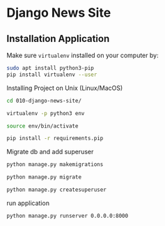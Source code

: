 # Django News Site

## Installation Application

Make sure `virtualenv` installed on your computer by:

```bash
sudo apt install python3-pip
pip install virtualenv --user
```

Installing Project on Unix (Linux/MacOS)

```bash
cd 010-django-news-site/

virtualenv -p python3 env

source env/bin/activate

pip install -r requirements.pip
```

Migrate db and add superuser

```bash
python manage.py makemigrations

python manage.py migrate

python manage.py createsuperuser
```

run application

```bash
python manage.py runserver 0.0.0.0:8000
```